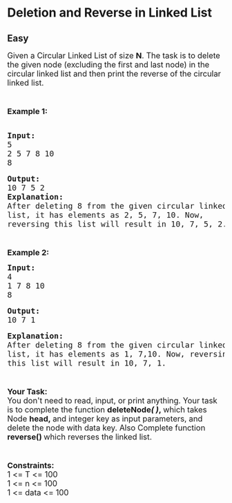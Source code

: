# Deletion and Reverse in Linked List
## Easy 
<div class="problem-statement">
                <p></p><p><span style="font-size:18px">Given a Circular Linked List of size <strong>N</strong>. The task is to delete the given node (excluding the first and last node) in the circular linked list and then print the reverse of the circular linked list.</span></p>

<p>&nbsp;</p>

<p><span style="font-size:18px"><strong>Example 1:</strong></span></p>

<pre><span style="font-size:18px"><strong>
Input:</strong>
5
2 5 7 8 10
8</span>

<span style="font-size:18px"><strong>Output:</strong>
10 7 5 2
<strong>Explanation: </strong></span>
<span style="font-size:18px">After deleting 8 from the given circular linked 
list, it has elements as 2, 5, 7, 10. Now, 
reversing this list will result in 10, 7, 5, 2.</span></pre>

<p>&nbsp;</p>

<p><span style="font-size:18px"><strong>Example 2:</strong></span></p>

<pre><span style="font-size:18px"><strong>Input:</strong>
4
1 7 8 10
8</span>

<span style="font-size:18px"><strong>Output:</strong>
10 7 1</span>

<span style="font-size:18px"><strong>Explanation:
</strong>After deleting 8 from the given circular linked 
list, it has elements as 1, 7,10. Now, reversing 
this list will result in 10, 7, 1.</span></pre>

<p>&nbsp;</p>

<p><span style="font-size:18px"><strong>Your Task:</strong><br>
You don't need to read, input, or print anything. Your task is to complete the function <strong>deleteNode<em>( )</em>,&nbsp;</strong>which takes Node&nbsp;<strong>head,&nbsp;</strong>and integer key as input parameters, and delete the node with data key. Also Complete function <strong>reverse()&nbsp;</strong>which reverses the linked list.</span></p>

<p>&nbsp;</p>

<p><span style="font-size:18px"><strong>Constraints:</strong><br>
1 &lt;=&nbsp;T &lt;= 100<br>
1 &lt;= n &lt;= 100<br>
1 &lt;= data &lt;= 100</span></p>
 <p></p>
            </div>